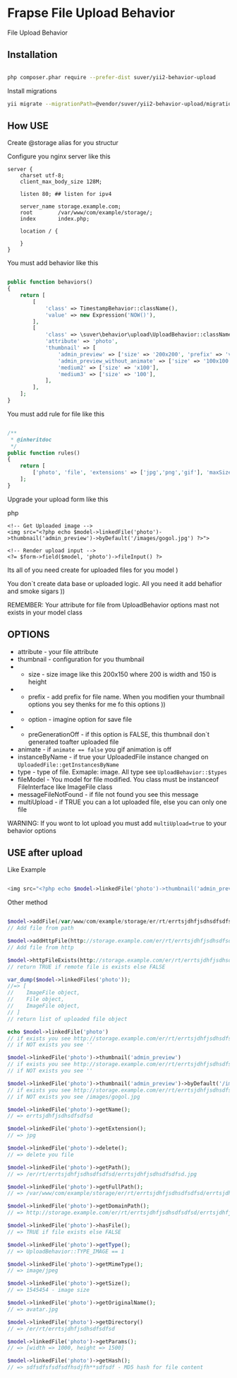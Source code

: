 Frapse File Upload Behavior
===========================
File Upload Behavior

Installation
------------

```bash

php composer.phar require --prefer-dist suver/yii2-behavior-upload

```

Install migrations

```bash
yii migrate --migrationPath=@vendor/suver/yii2-behavior-upload/migrations
```

How USE
-------

Create @storage alias for you structur

Configure you nginx server like this

```
server {
	charset utf-8;
	client_max_body_size 128M;

	listen 80; ## listen for ipv4

	server_name storage.example.com;
	root        /var/www/com/example/storage/;
	index       index.php;

	location / {
	
	}	
}

```


You must add behavior like this
 

```php

public function behaviors()
{
    return [
        [
            'class' => TimestampBehavior::className(),
            'value' => new Expression('NOW()'),
        ],
        [ 
            'class' => \suver\behavior\upload\UploadBehavior::className(),
            'attribute' => 'photo',
            'thumbnail' => [
                'admin_preview' => ['size' => '200x200', 'prefix' => 'v1'],
                'admin_preview_without_animate' => ['size' => '100x100', 'prefix' => 'v2', 'option' => ['jpeg_quality' => 10], 'animate' => false],
                'medium2' => ['size' => 'x100'],
                'medium3' => ['size' => '100'],
            ],
        ],
    ];
}

```

You must add rule for file like this
 

```php

/**
 * @inheritdoc
 */
public function rules()
{
    return [
        ['photo', 'file', 'extensions' => ['jpg','png','gif'], 'maxSize' => 10*1024*1024, 'maxFiles' => 1]
    ];
}

```

Upgrade your upload form like this

php
```
<!-- Get Uploaded image -->
<img src="<?php echo $model->linkedFile('photo')->thumbnail('admin_preview')->byDefault('/images/gogol.jpg') ?>">

<!-- Render upload input -->
<?= $form->field($model, 'photo')->fileInput() ?>

```

Its all of you need create for uploaded files for you model )

You don`t create data base or uploaded logic. All you need it add behafior and smoke sigars )) 


REMEMBER: Your attribute for file from UploadBehavior options mast not exists in your model class

OPTIONS
-------

* attribute - your file attribute 
* thumbnail - configuration for you thumbnail
* * size - size image like this 200x150 where 200 is width and 150 is height
* * prefix - add prefix for file name. When you modifien your thumbnail options you sey thenks for me fo this options ))
* * option - imagine option for save file
* * preGenerationOff - if this option is FALSE, this thumbnail don`t generated toafter uploaded file
* animate - if `animate == false` you gif animation is off
* instanceByName - if true your UploadedFile instance changed on `UploadedFile::getInstancesByName`
* type - type of file. Exmaple: image. All type see `UploadBehavior::$types`
* fileModel - You model for file modified. You class must be instanceof FileInterface like ImageFile class
* messageFileNotFound - if file not found you see this message
* multiUpload - if TRUE you can a lot uploaded file, else you can only one file

WARNING: If you wont to lot upload you must add  `multiUpload=true` to your behavior options


USE after upload
----------------

Like Example

```php

<img src="<?php echo $model->linkedFile('photo')->thumbnail('admin_preview')->byDefault('/images/gogol.jpg') ?>">
```

Other method

```php

$model->addFile(/var/www/com/example/storage/er/rt/errtsjdhfjsdhsdfsdfsd/errtsjdhfjsdhsdfsdfsd.jpg);
// Add file from path

$model->addHttpFile(http://storage.example.com/er/rt/errtsjdhfjsdhsdfsdfsd/errtsjdhfjsdhsdfsdfsd.jpg);
// Add file from http

$model->httpFileExists(http://storage.example.com/er/rt/errtsjdhfjsdhsdfsdfsd/errtsjdhfjsdhsdfsdfsd.jpg);
// return TRUE if remote file is exists else FALSE

var_dump($model->linkedFiles('photo'));
//=> [
//    ImageFile object,
//    File object,
//    ImageFile object,
// ]
// return list of uploaded file object

echo $model->linkedFile('photo')
// if exists you see http://storage.example.com/er/rt/errtsjdhfjsdhsdfsdfsd/errtsjdhfjsdhsdfsdfsd.jpg
// if NOT exists you see ''

$model->linkedFile('photo')->thumbnail('admin_preview')
// if exists you see http://storage.example.com/er/rt/errtsjdhfjsdhsdfsdfsd/v1_errtsjdhfjsdhsdfsdfsd_200x200.jpg
// if NOT exists you see ''

$model->linkedFile('photo')->thumbnail('admin_preview')->byDefault('/images/gogol.jpg')
// if exists you see http://storage.example.com/er/rt/errtsjdhfjsdhsdfsdfsd/v1_errtsjdhfjsdhsdfsdfsd_200x200.jpg
// if NOT exists you see /images/gogol.jpg

$model->linkedFile('photo')->getName();
// => errtsjdhfjsdhsdfsdfsd

$model->linkedFile('photo')->getExtension();
// => jpg

$model->linkedFile('photo')->delete();
// => delete you file

$model->linkedFile('photo')->getPath();
// => /er/rt/errtsjdhfjsdhsdfsdfsd/errtsjdhfjsdhsdfsdfsd.jpg

$model->linkedFile('photo')->getFullPath();
// => /var/www/com/example/storage/er/rt/errtsjdhfjsdhsdfsdfsd/errtsjdhfjsdhsdfsdfsd.jpg

$model->linkedFile('photo')->getDomainPath();
// => http://storage.example.com/er/rt/errtsjdhfjsdhsdfsdfsd/errtsjdhfjsdhsdfsdfsd.jpg

$model->linkedFile('photo')->hasFile();
// => TRUE if file exists else FALSE

$model->linkedFile('photo')->getType();
// => UploadBehavior::TYPE_IMAGE == 1

$model->linkedFile('photo')->getMimeType();
// => image/jpeg

$model->linkedFile('photo')->getSize();
// => 1545454 - image size

$model->linkedFile('photo')->getOriginalName();
// => avatar.jpg

$model->linkedFile('photo')->getDirectory()
// => /er/rt/errtsjdhfjsdhsdfsdfsd

$model->linkedFile('photo')->getParams();
// => [width => 1000, height => 1500]

$model->linkedFile('photo')->getHash();
// => sdfsdfsfsdfsdfhsdjfh**sdfsdf - MD5 hash for file content


```
